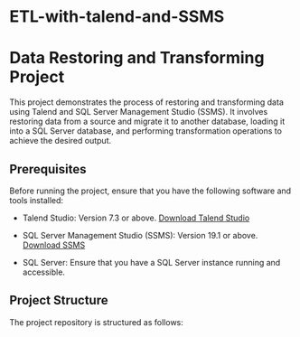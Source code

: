 # ETL-with-talend-and-SSMS

# Data Restoring and Transforming Project

This project demonstrates the process of restoring and transforming data using Talend and SQL Server Management Studio (SSMS). It involves restoring data from a source and migrate it to another database, loading it into a SQL Server database, and performing transformation operations to achieve the desired output.

## Prerequisites

Before running the project, ensure that you have the following software and tools installed:

- Talend Studio: Version 7.3 or above. [Download Talend Studio](https://www.talend.com/products/data-integration/data-integration-open-studio/)

- SQL Server Management Studio (SSMS): Version 19.1 or above. [Download SSMS](https://docs.microsoft.com/en-us/sql/ssms/download-sql-server-management-studio-ssms?view=sql-server-ver15)

- SQL Server: Ensure that you have a SQL Server instance running and accessible.

## Project Structure

The project repository is structured as follows:

